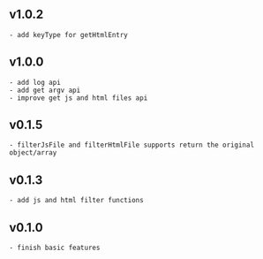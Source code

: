 ## v1.0.2
	- add keyType for getHtmlEntry

## v1.0.0
	- add log api
	- add get argv api
	- improve get js and html files api

## v0.1.5
	- filterJsFile and filterHtmlFile supports return the original object/array

## v0.1.3
	- add js and html filter functions

## v0.1.0 
	- finish basic features